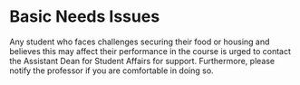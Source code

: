 # Basic Needs Issues

Any student who faces challenges securing their food or housing and
believes this may affect their performance in the course is urged to
contact the Assistant Dean for Student Affairs for support.
Furthermore, please notify the professor if you are comfortable in
doing so.



